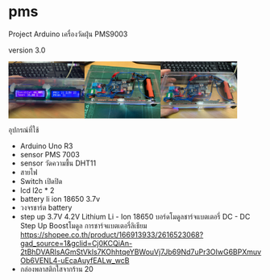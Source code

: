 # pms
Project Arduino เครื่องวัดฝุ่น PMS9003

version 3.0
<div style="display:flex;">
<img alt="App image" src="/version_3/thumbnail/S__44097541_0_resize.jpg" width="30%">
<img alt="App image" src="/version_3/thumbnail/S__44097544_0_resize.jpg" width="30%">
<img alt="App image" src="/version_3/thumbnail/S__44097539_0_resize.jpg" width="30%">
</div>

อุปกรณ์ที่ใช้
- Arduino Uno R3
- sensor PMS 7003
- sensor วัดความชื้น DHT11
- สายไฟ
- Switch เปิดปิด
- lcd l2c * 2
- battery li ion 18650 3.7v 
- วงจรชาร์ต battery
- step up 3.7V 4.2V Lithium Li - Ion 18650 บอร์ดโมดูลชาร์จแบตเตอรี่ DC - DC Step Up Boostโมดูล การชาร์จแบตเตอรี่ลิเธียม
https://shopee.co.th/product/166913933/2616523068?gad_source=1&gclid=Cj0KCQiAn-2tBhDVARIsAGmStVkIs7KOhhtqeYBWouVj7Jb69Nd7uPr3OIwG6BPXmuvOb6VENL4-uEcaAuyfEALw_wcB
- กล่องพลาสติกใสจากร้าน 20 


